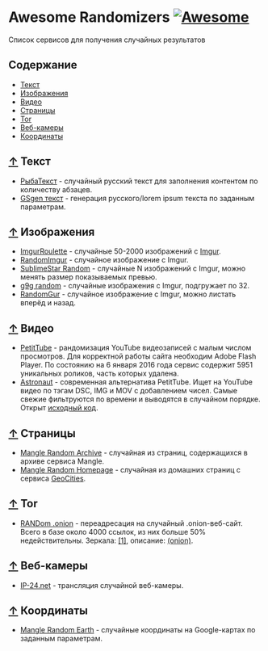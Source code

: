 # Awesome Randomizers [![Awesome](https://awesome.re/badge.svg)](https://awesome.re)

Список сервисов для получения случайных результатов

## Содержание

- [Текст](#Текст)
- [Изображения](#Изображения)
- [Видео](#Видео)
- [Cтраницы](#Cтраницы)
- [Tor](#Tor)
- [Веб-камеры](#Веб_камеры)
- [Координаты](#Координаты)

## [↑](#Содержимое) Текст

- [РыбаТекст](http://fishtext.ru/) - случайный русский текст для заполнения контентом по количеству абзацев.
- [GSgen текст](http://gsgen.ru/tools/fish-text/) - генерация русского/lorem ipsum текста по заданным параметрам.

## [↑](#Содержимое) Изображения

- [ImgurRoulette](http://imgurroulette.byethost3.com/) - случайные 50-2000 изображений с [Imgur](https://imgur.com).
- [RandomImgur](http://www.maxitter.com/imgur/) - случайное изображение с Imgur.
- [SublimeStar Random](https://random-images.3w3.eu/) - случайные N изображений с Imgur, можно менять размер показываемых превью.
- [g9g random](http://g9g.eu/) - случайные изображения с Imgur, подгружает по 32.
- [RandomGur](http://jasonb.io/randomgur/) - случайное изображение с Imgur, можно листать вперёд и назад.

## [↑](#Содержимое) Видео

- [PetitTube](http://petittube.com) - рандомизация YouTube видеозаписей с малым числом просмотров. Для
корректной работы сайта необходим Adobe Flash Player. По состоянию на 6 января 2016 года
сервис содержит 5951 уникальных роликов, часть которых удалена.
- [Astronaut](http://astronaut.io/) - современная альтернатива PetitTube. Ищет на YouTube видео по
тэгам DSC, IMG и MOV с добавлением чисел. Самые свежие фильтруются по времени и
выводятся в случайном порядке. Открыт [исходный код](https://github.com/wonga00/astronaut).

## [↑](#Содержимое) Cтраницы

- [Mangle Random Archive](http://www.mangle.ca/archive.php) - случайная из страниц, содержащихся в архиве сервиса Mangle.
- [Mangle Random Homepage](http://www.mangle.ca/homepage.php) - случайная из домашних страниц с сервиса [GeoCities](https://ru.wikipedia.org/wiki/GeoCities).

## [↑](#Содержимое) Tor

- [RANDom .onion](http://random.parazite.gdn/) - переадресация на случайный .onion-веб-сайт. Всего в базе около 4000 ссылок, из них больше 50% недействительны. Зеркала: [[1]](http://random.parazite.xxx/), описание: [(onion)](https://kpynyvym6xqi7wz2.onion.cab/links.html).

## [↑](#Содержимое) Веб-камеры

- [IP-24.net](http://ip-24.net/main.php?lang=ru&id=r) - трансляция случайной веб-камеры.

## [↑](#Содержимое) Координаты

- [Mangle Random Earth](http://www.mangle.ca/randomearth/) - случайные координаты на Google-картах по заданным параметрам.
